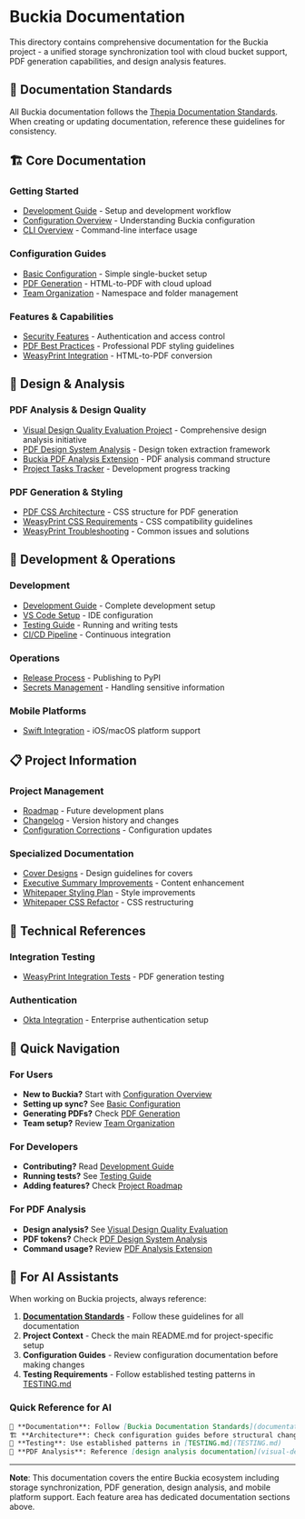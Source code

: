 # Buckia Documentation

This directory contains comprehensive documentation for the Buckia project - a unified storage synchronization tool with cloud bucket support, PDF generation capabilities, and design analysis features.

## 📖 **Documentation Standards**

All Buckia documentation follows the [Thepia Documentation Standards](documentation-reference-template.md). When creating or updating documentation, reference these guidelines for consistency.

## 🏗️ **Core Documentation**

### **Getting Started**

- [Development Guide](development/guide.md) - Setup and development workflow
- [Configuration Overview](configuration/overview.md) - Understanding Buckia configuration
- [CLI Overview](cli/overview.md) - Command-line interface usage

### **Configuration Guides**

- [Basic Configuration](configuration/basic.md) - Simple single-bucket setup
- [PDF Generation](configuration/pdf.md) - HTML-to-PDF with cloud upload
- [Team Organization](configuration/teams.md) - Namespace and folder management

### **Features & Capabilities**

- [Security Features](features/security.md) - Authentication and access control
- [PDF Best Practices](pdf-best-practices.md) - Professional PDF styling guidelines
- [WeasyPrint Integration](whitepaper-pdf-generation.md) - HTML-to-PDF conversion

## 🎨 **Design & Analysis**

### **PDF Analysis & Design Quality**

- [Visual Design Quality Evaluation Project](visual-design-quality-evaluation-project.md) - Comprehensive design analysis initiative
- [PDF Design System Analysis](pdf-design-system-analysis.md) - Design token extraction framework
- [Buckia PDF Analysis Extension](buckia-pdf-analysis-extension.md) - PDF analysis command structure
- [Project Tasks Tracker](project-tasks-tracker.md) - Development progress tracking

### **PDF Generation & Styling**

- [PDF CSS Architecture](pdf-css-architecture.md) - CSS structure for PDF generation
- [WeasyPrint CSS Requirements](weasyprint-css-requirements.md) - CSS compatibility guidelines
- [WeasyPrint Troubleshooting](weasyprint-troubleshooting.md) - Common issues and solutions

## 🚀 **Development & Operations**

### **Development**

- [Development Guide](development/guide.md) - Complete development setup
- [VS Code Setup](development/vscode.md) - IDE configuration
- [Testing Guide](TESTING.md) - Running and writing tests
- [CI/CD Pipeline](development/CI.md) - Continuous integration

### **Operations**

- [Release Process](operations/release.md) - Publishing to PyPI
- [Secrets Management](operations/secrets.md) - Handling sensitive information

### **Mobile Platforms**

- [Swift Integration](mobile/swift.md) - iOS/macOS platform support

## 📋 **Project Information**

### **Project Management**

- [Roadmap](project/roadmap.md) - Future development plans
- [Changelog](CHANGES.md) - Version history and changes
- [Configuration Corrections](CONFIGURATION_CORRECTED.md) - Configuration updates

### **Specialized Documentation**

- [Cover Designs](cover-designs.md) - Design guidelines for covers
- [Executive Summary Improvements](executive-summary-whitepaper-improvement.md) - Content enhancement
- [Whitepaper Styling Plan](whitepaper-styling-improvement-plan.md) - Style improvements
- [Whitepaper CSS Refactor](whitepaper-css-refactor.md) - CSS restructuring

## 🔧 **Technical References**

### **Integration Testing**

- [WeasyPrint Integration Tests](WEASYPRINT_INTEGRATION_TESTS.md) - PDF generation testing

### **Authentication**

- [Okta Integration](okta/) - Enterprise authentication setup

## 🎯 **Quick Navigation**

### **For Users**

- **New to Buckia?** Start with [Configuration Overview](configuration/overview.md)
- **Setting up sync?** See [Basic Configuration](configuration/basic.md)
- **Generating PDFs?** Check [PDF Generation](configuration/pdf.md)
- **Team setup?** Review [Team Organization](configuration/teams.md)

### **For Developers**

- **Contributing?** Read [Development Guide](development/guide.md)
- **Running tests?** See [Testing Guide](TESTING.md)
- **Adding features?** Check [Project Roadmap](project/roadmap.md)

### **For PDF Analysis**

- **Design analysis?** See [Visual Design Quality Evaluation](visual-design-quality-evaluation-project.md)
- **PDF tokens?** Check [PDF Design System Analysis](pdf-design-system-analysis.md)
- **Command usage?** Review [PDF Analysis Extension](buckia-pdf-analysis-extension.md)

## 🤖 **For AI Assistants**

When working on Buckia projects, always reference:

1. **[Documentation Standards](documentation-reference-template.md)** - Follow these guidelines for all documentation
2. **Project Context** - Check the main README.md for project-specific setup
3. **Configuration Guides** - Review configuration documentation before making changes
4. **Testing Requirements** - Follow established testing patterns in [TESTING.md](TESTING.md)

### Quick Reference for AI

```markdown
📖 **Documentation**: Follow [Buckia Documentation Standards](documentation-reference-template.md)
🏗️ **Architecture**: Check configuration guides before structural changes
🧪 **Testing**: Use established patterns in [TESTING.md](TESTING.md)
🎨 **PDF Analysis**: Reference [design analysis documentation](visual-design-quality-evaluation-project.md)
```

---

**Note**: This documentation covers the entire Buckia ecosystem including storage synchronization, PDF generation, design analysis, and mobile platform support. Each feature area has dedicated documentation sections above.
